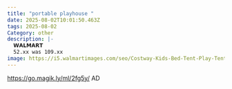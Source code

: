 ```yaml
---
title: "portable playhouse "
date: 2025-08-02T10:01:50.463Z
tags: 2025-08-02
Category: other
description: |-
  𝗪𝗔𝗟𝗠𝗔𝗥𝗧 
  52.xx was 109.xx
image: https://i5.walmartimages.com/seo/Costway-Kids-Bed-Tent-Play-Tent-Portable-Playhouse-Twin-Sleeping-w-Carry-Bag-Blue_6c21e00d-c9a5-4dce-8e90-80d0b81525e7.966562d4a5728e017b889cd2ec1fb2e5.jpeg?odnHeight=573&odnWidth=573&odnBg=FFFFFF
---
```

https://go.magik.ly/ml/2fg5y/
AD